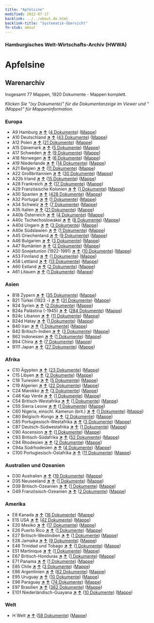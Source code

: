 ```yaml
---
title: "Apfelsine"
modified: 2022-07-17
backlink: ../../about.de.html
backlink-title: "Systematik-Übersicht"
fn-stub: about
---
```


### Hamburgisches Welt-Wirtschafts-Archiv (HWWA)

# Apfelsine&#160; 







## Warenarchiv




Insgesamt 77 Mappen, 1920 Dokumente - Mappen komplett.

_Klicken Sie "(xy Dokumente)" für die Dokumentanzeige im Viewer und "(Mappe)" für Mappeninformation._




### Europa

- A9 Hamburg [**&nearr;**](../../../geo/i/140905/about.de.html "Hamburg (alle Mappen)") [**&uarr;**](../../../geo/about.de.html#A9 "Ländersystematik") (<a href="https://pm20.zbw.eu/iiifview/folder/wa/141981,140905" title="über: Apfelsine : Hamburg" target="_blank">4 Dokumente</a>) ([Mappe](../../../../folder/wa/1419xx/141981/1409xx/140905/about.de.html))
- A10 Deutschland [**&nearr;**](../../../geo/i/126128/about.de.html "Deutschland (alle Mappen)") [**&uarr;**](../../../geo/about.de.html#A10 "Ländersystematik") (<a href="https://pm20.zbw.eu/iiifview/folder/wa/141981,126128" title="über: Apfelsine : Deutschland" target="_blank">43 Dokumente</a>) ([Mappe](../../../../folder/wa/1419xx/141981/1261xx/126128/about.de.html))
- A12 Polen [**&nearr;**](../../../geo/i/140962/about.de.html "Polen (alle Mappen)") [**&uarr;**](../../../geo/about.de.html#A12 "Ländersystematik") (<a href="https://pm20.zbw.eu/iiifview/folder/wa/141981,140962" title="über: Apfelsine : Polen" target="_blank">21 Dokumente</a>) ([Mappe](../../../../folder/wa/1419xx/141981/1409xx/140962/about.de.html))
- A15 Dänemark [**&nearr;**](../../../geo/i/141739/about.de.html "Dänemark (alle Mappen)") [**&uarr;**](../../../geo/about.de.html#A15 "Ländersystematik") (<a href="https://pm20.zbw.eu/iiifview/folder/wa/141981,141739" title="über: Apfelsine : Dänemark" target="_blank">5 Dokumente</a>) ([Mappe](../../../../folder/wa/1419xx/141981/1417xx/141739/about.de.html))
- A17 Schweden [**&nearr;**](../../../geo/i/140968/about.de.html "Schweden (alle Mappen)") [**&uarr;**](../../../geo/about.de.html#A17 "Ländersystematik") (<a href="https://pm20.zbw.eu/iiifview/folder/wa/141981,140968" title="über: Apfelsine : Schweden" target="_blank">9 Dokumente</a>) ([Mappe](../../../../folder/wa/1419xx/141981/1409xx/140968/about.de.html))
- A18 Norwegen [**&nearr;**](../../../geo/i/140969/about.de.html "Norwegen (alle Mappen)") [**&uarr;**](../../../geo/about.de.html#A18 "Ländersystematik") (<a href="https://pm20.zbw.eu/iiifview/folder/wa/141981,140969" title="über: Apfelsine : Norwegen" target="_blank">6 Dokumente</a>) ([Mappe](../../../../folder/wa/1419xx/141981/1409xx/140969/about.de.html))
- A19 Niederlande [**&nearr;**](../../../geo/i/140970/about.de.html "Niederlande (alle Mappen)") [**&uarr;**](../../../geo/about.de.html#A19 "Ländersystematik") (<a href="https://pm20.zbw.eu/iiifview/folder/wa/141981,140970" title="über: Apfelsine : Niederlande" target="_blank">14 Dokumente</a>) ([Mappe](../../../../folder/wa/1419xx/141981/1409xx/140970/about.de.html))
- A21 Belgien [**&nearr;**](../../../geo/i/140972/about.de.html "Belgien (alle Mappen)") [**&uarr;**](../../../geo/about.de.html#A21 "Ländersystematik") (<a href="https://pm20.zbw.eu/iiifview/folder/wa/141981,140972" title="über: Apfelsine : Belgien" target="_blank">11 Dokumente</a>) ([Mappe](../../../../folder/wa/1419xx/141981/1409xx/140972/about.de.html))
- A22 Großbritannien [**&nearr;**](../../../geo/i/140974/about.de.html "Großbritannien (alle Mappen)") [**&uarr;**](../../../geo/about.de.html#A22 "Ländersystematik") (<a href="https://pm20.zbw.eu/iiifview/folder/wa/141981,140974" title="über: Apfelsine : Großbritannien" target="_blank">30 Dokumente</a>) ([Mappe](../../../../folder/wa/1419xx/141981/1409xx/140974/about.de.html))
- A22b Irland [**&nearr;**](../../../geo/i/140976/about.de.html "Irland (alle Mappen)") [**&uarr;**](../../../geo/about.de.html#A22b "Ländersystematik") (<a href="https://pm20.zbw.eu/iiifview/folder/wa/141981,140976" title="über: Apfelsine : Irland" target="_blank">15 Dokumente</a>) ([Mappe](../../../../folder/wa/1419xx/141981/1409xx/140976/about.de.html))
- A28 Frankreich [**&nearr;**](../../../geo/i/140982/about.de.html "Frankreich (alle Mappen)") [**&uarr;**](../../../geo/about.de.html#A28 "Ländersystematik") (<a href="https://pm20.zbw.eu/iiifview/folder/wa/141981,140982" title="über: Apfelsine : Frankreich" target="_blank">17 Dokumente</a>) ([Mappe](../../../../folder/wa/1419xx/141981/1409xx/140982/about.de.html))
- A29 Französische Kolonien [**&nearr;**](../../../geo/i/140983/about.de.html "Französische Kolonien (alle Mappen)") [**&uarr;**](../../../geo/about.de.html#A29 "Ländersystematik") (<a href="https://pm20.zbw.eu/iiifview/folder/wa/141981,140983" title="über: Apfelsine : Französische Kolonien" target="_blank">1 Dokumente</a>) ([Mappe](../../../../folder/wa/1419xx/141981/1409xx/140983/about.de.html))
- A30 Spanien [**&nearr;**](../../../geo/i/140984/about.de.html "Spanien (alle Mappen)") [**&uarr;**](../../../geo/about.de.html#A30 "Ländersystematik") (<a href="https://pm20.zbw.eu/iiifview/folder/wa/141981,140984" title="über: Apfelsine : Spanien" target="_blank">428 Dokumente</a>) ([Mappe](../../../../folder/wa/1419xx/141981/1409xx/140984/about.de.html))
- A32 Portugal [**&nearr;**](../../../geo/i/140987/about.de.html "Portugal (alle Mappen)") [**&uarr;**](../../../geo/about.de.html#A32 "Ländersystematik") (<a href="https://pm20.zbw.eu/iiifview/folder/wa/141981,140987" title="über: Apfelsine : Portugal" target="_blank">1 Dokumente</a>) ([Mappe](../../../../folder/wa/1419xx/141981/1409xx/140987/about.de.html))
- A34 Schweiz [**&nearr;**](../../../geo/i/141007/about.de.html "Schweiz (alle Mappen)") [**&uarr;**](../../../geo/about.de.html#A34 "Ländersystematik") (<a href="https://pm20.zbw.eu/iiifview/folder/wa/141981,141007" title="über: Apfelsine : Schweiz" target="_blank">7 Dokumente</a>) ([Mappe](../../../../folder/wa/1419xx/141981/1410xx/141007/about.de.html))
- A35 Italien [**&nearr;**](../../../geo/i/141008/about.de.html "Italien (alle Mappen)") [**&uarr;**](../../../geo/about.de.html#A35 "Ländersystematik") (<a href="https://pm20.zbw.eu/iiifview/folder/wa/141981,141008" title="über: Apfelsine : Italien" target="_blank">21 Dokumente</a>) ([Mappe](../../../../folder/wa/1419xx/141981/1410xx/141008/about.de.html))
- A40b Österreich [**&nearr;**](../../../geo/i/141731/about.de.html "Österreich (alle Mappen)") [**&uarr;**](../../../geo/about.de.html#A40b "Ländersystematik") (<a href="https://pm20.zbw.eu/iiifview/folder/wa/141981,141731" title="über: Apfelsine : Österreich" target="_blank">4 Dokumente</a>) ([Mappe](../../../../folder/wa/1419xx/141981/1417xx/141731/about.de.html))
- A40c Tschechoslowakei [**&nearr;**](../../../geo/i/141022/about.de.html "Tschechoslowakei (alle Mappen)") [**&uarr;**](../../../geo/about.de.html#A40c "Ländersystematik") (<a href="https://pm20.zbw.eu/iiifview/folder/wa/141981,141022" title="über: Apfelsine : Tschechoslowakei" target="_blank">8 Dokumente</a>) ([Mappe](../../../../folder/wa/1419xx/141981/1410xx/141022/about.de.html))
- A40d Ungarn [**&nearr;**](../../../geo/i/141025/about.de.html "Ungarn (alle Mappen)") [**&uarr;**](../../../geo/about.de.html#A40d "Ländersystematik") (<a href="https://pm20.zbw.eu/iiifview/folder/wa/141981,141025" title="über: Apfelsine : Ungarn" target="_blank">3 Dokumente</a>) ([Mappe](../../../../folder/wa/1419xx/141981/1410xx/141025/about.de.html))
- A40e Südslawien [**&nearr;**](../../../geo/i/141028/about.de.html "Südslawien (alle Mappen)") [**&uarr;**](../../../geo/about.de.html#A40e "Ländersystematik") (<a href="https://pm20.zbw.eu/iiifview/folder/wa/141981,141028" title="über: Apfelsine : Südslawien" target="_blank">1 Dokumente</a>) ([Mappe](../../../../folder/wa/1419xx/141981/1410xx/141028/about.de.html))
- A45 Griechenland [**&nearr;**](../../../geo/i/141037/about.de.html "Griechenland (alle Mappen)") [**&uarr;**](../../../geo/about.de.html#A45 "Ländersystematik") (<a href="https://pm20.zbw.eu/iiifview/folder/wa/141981,141037" title="über: Apfelsine : Griechenland" target="_blank">9 Dokumente</a>) ([Mappe](../../../../folder/wa/1419xx/141981/1410xx/141037/about.de.html))
- A46 Bulgarien [**&nearr;**](../../../geo/i/141039/about.de.html "Bulgarien (alle Mappen)") [**&uarr;**](../../../geo/about.de.html#A46 "Ländersystematik") (<a href="https://pm20.zbw.eu/iiifview/folder/wa/141981,141039" title="über: Apfelsine : Bulgarien" target="_blank">3 Dokumente</a>) ([Mappe](../../../../folder/wa/1419xx/141981/1410xx/141039/about.de.html))
- A47 Rumänien [**&nearr;**](../../../geo/i/141040/about.de.html "Rumänien (alle Mappen)") [**&uarr;**](../../../geo/about.de.html#A47 "Ländersystematik") (<a href="https://pm20.zbw.eu/iiifview/folder/wa/141981,141040" title="über: Apfelsine : Rumänien" target="_blank">2 Dokumente</a>) ([Mappe](../../../../folder/wa/1419xx/141981/1410xx/141040/about.de.html))
- A50 Sowjetunion (1922-1991) [**&nearr;**](../../../geo/i/141043/about.de.html "Sowjetunion (1922-1991) (alle Mappen)") [**&uarr;**](../../../geo/about.de.html#A50 "Ländersystematik") (<a href="https://pm20.zbw.eu/iiifview/folder/wa/141981,141043" title="über: Apfelsine : Sowjetunion (1922-1991)" target="_blank">10 Dokumente</a>) ([Mappe](../../../../folder/wa/1419xx/141981/1410xx/141043/about.de.html))
- A53 Finnland [**&nearr;**](../../../geo/i/141046/about.de.html "Finnland (alle Mappen)") [**&uarr;**](../../../geo/about.de.html#A53 "Ländersystematik") (<a href="https://pm20.zbw.eu/iiifview/folder/wa/141981,141046" title="über: Apfelsine : Finnland" target="_blank">1 Dokumente</a>) ([Mappe](../../../../folder/wa/1419xx/141981/1410xx/141046/about.de.html))
- A58 Lettland [**&nearr;**](../../../geo/i/141050/about.de.html "Lettland (alle Mappen)") [**&uarr;**](../../../geo/about.de.html#A58 "Ländersystematik") (<a href="https://pm20.zbw.eu/iiifview/folder/wa/141981,141050" title="über: Apfelsine : Lettland" target="_blank">13 Dokumente</a>) ([Mappe](../../../../folder/wa/1419xx/141981/1410xx/141050/about.de.html))
- A60 Estland [**&nearr;**](../../../geo/i/141052/about.de.html "Estland (alle Mappen)") [**&uarr;**](../../../geo/about.de.html#A60 "Ländersystematik") (<a href="https://pm20.zbw.eu/iiifview/folder/wa/141981,141052" title="über: Apfelsine : Estland" target="_blank">2 Dokumente</a>) ([Mappe](../../../../folder/wa/1419xx/141981/1410xx/141052/about.de.html))
- A61 Litauen [**&nearr;**](../../../geo/i/141053/about.de.html "Litauen (alle Mappen)") [**&uarr;**](../../../geo/about.de.html#A61 "Ländersystematik") (<a href="https://pm20.zbw.eu/iiifview/folder/wa/141981,141053" title="über: Apfelsine : Litauen" target="_blank">1 Dokumente</a>) ([Mappe](../../../../folder/wa/1419xx/141981/1410xx/141053/about.de.html))

### Asien

- B18 Zypern [**&nearr;**](../../../geo/i/141079/about.de.html "Zypern (alle Mappen)") [**&uarr;**](../../../geo/about.de.html#B18 "Ländersystematik") (<a href="https://pm20.zbw.eu/iiifview/folder/wa/141981,141079" title="über: Apfelsine : Zypern" target="_blank">35 Dokumente</a>) ([Mappe](../../../../folder/wa/1419xx/141981/1410xx/141079/about.de.html))
- B21 Türkei (1923 -) [**&nearr;**](../../../geo/i/141111/about.de.html "Türkei (1923 -) (alle Mappen)") [**&uarr;**](../../../geo/about.de.html#B21 "Ländersystematik") (<a href="https://pm20.zbw.eu/iiifview/folder/wa/141981,141111" title="über: Apfelsine : Türkei (1923 -)" target="_blank">31 Dokumente</a>) ([Mappe](../../../../folder/wa/1419xx/141981/1411xx/141111/about.de.html))
- B24 Syrien [**&nearr;**](../../../geo/i/141114/about.de.html "Syrien (alle Mappen)") [**&uarr;**](../../../geo/about.de.html#B24 "Ländersystematik") (<a href="https://pm20.zbw.eu/iiifview/folder/wa/141981,141114" title="über: Apfelsine : Syrien" target="_blank">2 Dokumente</a>) ([Mappe](../../../../folder/wa/1419xx/141981/1411xx/141114/about.de.html))
- B24a Palästina (-1945) [**&nearr;**](../../../geo/i/141115/about.de.html "Palästina (-1945) (alle Mappen)") [**&uarr;**](../../../geo/about.de.html#B24a "Ländersystematik") (<a href="https://pm20.zbw.eu/iiifview/folder/wa/141981,141115" title="über: Apfelsine : Palästina (-1945)" target="_blank">284 Dokumente</a>) ([Mappe](../../../../folder/wa/1419xx/141981/1411xx/141115/about.de.html))
- B24c Libanon [**&nearr;**](../../../geo/i/141117/about.de.html "Libanon (alle Mappen)") [**&uarr;**](../../../geo/about.de.html#B24c "Ländersystematik") (<a href="https://pm20.zbw.eu/iiifview/folder/wa/141981,141117" title="über: Apfelsine : Libanon" target="_blank">11 Dokumente</a>) ([Mappe](../../../../folder/wa/1419xx/141981/1411xx/141117/about.de.html))
- B24d Hatay [**&nearr;**](../../../geo/i/141155/about.de.html "Hatay (alle Mappen)") [**&uarr;**](../../../geo/about.de.html#B24d "Ländersystematik") (<a href="https://pm20.zbw.eu/iiifview/folder/wa/141981,141155" title="über: Apfelsine : Hatay" target="_blank">1 Dokumente</a>) ([Mappe](../../../../folder/wa/1419xx/141981/1411xx/141155/about.de.html))
- B40 Iran [**&nearr;**](../../../geo/i/141186/about.de.html "Iran (alle Mappen)") [**&uarr;**](../../../geo/about.de.html#B40 "Ländersystematik") (<a href="https://pm20.zbw.eu/iiifview/folder/wa/141981,141186" title="über: Apfelsine : Iran" target="_blank">1 Dokumente</a>) ([Mappe](../../../../folder/wa/1419xx/141981/1411xx/141186/about.de.html))
- B42 Britisch-Indien [**&nearr;**](../../../geo/i/141189/about.de.html "Britisch-Indien (alle Mappen)") [**&uarr;**](../../../geo/about.de.html#B42 "Ländersystematik") (<a href="https://pm20.zbw.eu/iiifview/folder/wa/141981,141189" title="über: Apfelsine : Britisch-Indien" target="_blank">3 Dokumente</a>) ([Mappe](../../../../folder/wa/1419xx/141981/1411xx/141189/about.de.html))
- B62 Indonesien [**&nearr;**](../../../geo/i/141218/about.de.html "Indonesien (alle Mappen)") [**&uarr;**](../../../geo/about.de.html#B62 "Ländersystematik") (<a href="https://pm20.zbw.eu/iiifview/folder/wa/141981,141218" title="über: Apfelsine : Indonesien" target="_blank">1 Dokumente</a>) ([Mappe](../../../../folder/wa/1419xx/141981/1412xx/141218/about.de.html))
- B94 China [**&nearr;**](../../../geo/i/141253/about.de.html "China (alle Mappen)") [**&uarr;**](../../../geo/about.de.html#B94 "Ländersystematik") (<a href="https://pm20.zbw.eu/iiifview/folder/wa/141981,141253" title="über: Apfelsine : China" target="_blank">7 Dokumente</a>) ([Mappe](../../../../folder/wa/1419xx/141981/1412xx/141253/about.de.html))
- B111 Japan [**&nearr;**](../../../geo/i/141272/about.de.html "Japan (alle Mappen)") [**&uarr;**](../../../geo/about.de.html#B111 "Ländersystematik") (<a href="https://pm20.zbw.eu/iiifview/folder/wa/141981,141272" title="über: Apfelsine : Japan" target="_blank">27 Dokumente</a>) ([Mappe](../../../../folder/wa/1419xx/141981/1412xx/141272/about.de.html))

### Afrika

- C10 Ägypten [**&nearr;**](../../../geo/i/141336/about.de.html "Ägypten (alle Mappen)") [**&uarr;**](../../../geo/about.de.html#C10 "Ländersystematik") (<a href="https://pm20.zbw.eu/iiifview/folder/wa/141981,141336" title="über: Apfelsine : Ägypten" target="_blank">23 Dokumente</a>) ([Mappe](../../../../folder/wa/1419xx/141981/1413xx/141336/about.de.html))
- C15 Libyen [**&nearr;**](../../../geo/i/141339/about.de.html "Libyen (alle Mappen)") [**&uarr;**](../../../geo/about.de.html#C15 "Ländersystematik") (<a href="https://pm20.zbw.eu/iiifview/folder/wa/141981,141339" title="über: Apfelsine : Libyen" target="_blank">2 Dokumente</a>) ([Mappe](../../../../folder/wa/1419xx/141981/1413xx/141339/about.de.html))
- C18 Tunesien [**&nearr;**](../../../geo/i/141353/about.de.html "Tunesien (alle Mappen)") [**&uarr;**](../../../geo/about.de.html#C18 "Ländersystematik") (<a href="https://pm20.zbw.eu/iiifview/folder/wa/141981,141353" title="über: Apfelsine : Tunesien" target="_blank">5 Dokumente</a>) ([Mappe](../../../../folder/wa/1419xx/141981/1413xx/141353/about.de.html))
- C19 Algerien [**&nearr;**](../../../geo/i/141354/about.de.html "Algerien (alle Mappen)") [**&uarr;**](../../../geo/about.de.html#C19 "Ländersystematik") (<a href="https://pm20.zbw.eu/iiifview/folder/wa/141981,141354" title="über: Apfelsine : Algerien" target="_blank">22 Dokumente</a>) ([Mappe](../../../../folder/wa/1419xx/141981/1413xx/141354/about.de.html))
- C24 Marokko [**&nearr;**](../../../geo/i/141356/about.de.html "Marokko (alle Mappen)") [**&uarr;**](../../../geo/about.de.html#C24 "Ländersystematik") (<a href="https://pm20.zbw.eu/iiifview/folder/wa/141981,141356" title="über: Apfelsine : Marokko" target="_blank">3 Dokumente</a>) ([Mappe](../../../../folder/wa/1419xx/141981/1413xx/141356/about.de.html))
- C48 Kap Verde [**&nearr;**](../../../geo/i/141396/about.de.html "Kap Verde (alle Mappen)") [**&uarr;**](../../../geo/about.de.html#C48 "Ländersystematik") (<a href="https://pm20.zbw.eu/iiifview/folder/wa/141981,141396" title="über: Apfelsine : Kap Verde" target="_blank">1 Dokumente</a>) ([Mappe](../../../../folder/wa/1419xx/141981/1413xx/141396/about.de.html))
- C54 Britisch-Westafrika [**&nearr;**](../../../geo/i/141402/about.de.html "Britisch-Westafrika (alle Mappen)") [**&uarr;**](../../../geo/about.de.html#C54 "Ländersystematik") (<a href="https://pm20.zbw.eu/iiifview/folder/wa/141981,141402" title="über: Apfelsine : Britisch-Westafrika" target="_blank">1 Dokumente</a>) ([Mappe](../../../../folder/wa/1419xx/141981/1414xx/141402/about.de.html))
- C55 Sierra Leone [**&nearr;**](../../../geo/i/141404/about.de.html "Sierra Leone (alle Mappen)") [**&uarr;**](../../../geo/about.de.html#C55 "Ländersystematik") (<a href="https://pm20.zbw.eu/iiifview/folder/wa/141981,141404" title="über: Apfelsine : Sierra Leone" target="_blank">1 Dokumente</a>) ([Mappe](../../../../folder/wa/1419xx/141981/1414xx/141404/about.de.html))
- C60 Nigeria, einschl. Kamerun (brit.) [**&nearr;**](../../../geo/i/141409/about.de.html "Nigeria, einschl. Kamerun (brit.) (alle Mappen)") [**&uarr;**](../../../geo/about.de.html#C60 "Ländersystematik") (<a href="https://pm20.zbw.eu/iiifview/folder/wa/141981,141409" title="über: Apfelsine : Nigeria, einschl. Kamerun (brit.)" target="_blank">1 Dokumente</a>) ([Mappe](../../../../folder/wa/1419xx/141981/1414xx/141409/about.de.html))
- C80 Belgisch-Kongo [**&nearr;**](../../../geo/i/141444/about.de.html "Belgisch-Kongo (alle Mappen)") [**&uarr;**](../../../geo/about.de.html#C80 "Ländersystematik") (<a href="https://pm20.zbw.eu/iiifview/folder/wa/141981,141444" title="über: Apfelsine : Belgisch-Kongo" target="_blank">2 Dokumente</a>) ([Mappe](../../../../folder/wa/1419xx/141981/1414xx/141444/about.de.html))
- C85 Portugiesisch-Westafrika [**&nearr;**](../../../geo/i/141449/about.de.html "Portugiesisch-Westafrika (alle Mappen)") [**&uarr;**](../../../geo/about.de.html#C85 "Ländersystematik") (<a href="https://pm20.zbw.eu/iiifview/folder/wa/141981,141449" title="über: Apfelsine : Portugiesisch-Westafrika" target="_blank">3 Dokumente</a>) ([Mappe](../../../../folder/wa/1419xx/141981/1414xx/141449/about.de.html))
- C87 Deutsch-Südwestafrika [**&nearr;**](../../../geo/i/141450/about.de.html "Deutsch-Südwestafrika (alle Mappen)") [**&uarr;**](../../../geo/about.de.html#C87 "Ländersystematik") (<a href="https://pm20.zbw.eu/iiifview/folder/wa/141981,141450" title="über: Apfelsine : Deutsch-Südwestafrika" target="_blank">1 Dokumente</a>) ([Mappe](../../../../folder/wa/1419xx/141981/1414xx/141450/about.de.html))
- C90 Ascension [**&nearr;**](../../../geo/i/141451/about.de.html "Ascension (alle Mappen)") [**&uarr;**](../../../geo/about.de.html#C90 "Ländersystematik") (<a href="https://pm20.zbw.eu/iiifview/folder/wa/141981,141451" title="über: Apfelsine : Ascension" target="_blank">1 Dokumente</a>) ([Mappe](../../../../folder/wa/1419xx/141981/1414xx/141451/about.de.html))
- C93 Britisch-Südafrika [**&nearr;**](../../../geo/i/141454/about.de.html "Britisch-Südafrika (alle Mappen)") [**&uarr;**](../../../geo/about.de.html#C93 "Ländersystematik") (<a href="https://pm20.zbw.eu/iiifview/folder/wa/141981,141454" title="über: Apfelsine : Britisch-Südafrika" target="_blank">52 Dokumente</a>) ([Mappe](../../../../folder/wa/1419xx/141981/1414xx/141454/about.de.html))
- C94 Rhodesien [**&nearr;**](../../../geo/i/141456/about.de.html "Rhodesien (alle Mappen)") [**&uarr;**](../../../geo/about.de.html#C94 "Ländersystematik") (<a href="https://pm20.zbw.eu/iiifview/folder/wa/141981,141456" title="über: Apfelsine : Rhodesien" target="_blank">2 Dokumente</a>) ([Mappe](../../../../folder/wa/1419xx/141981/1414xx/141456/about.de.html))
- C94a Südrhodesien [**&nearr;**](../../../geo/i/141457/about.de.html "Südrhodesien (alle Mappen)") [**&uarr;**](../../../geo/about.de.html#C94a "Ländersystematik") (<a href="https://pm20.zbw.eu/iiifview/folder/wa/141981,141457" title="über: Apfelsine : Südrhodesien" target="_blank">4 Dokumente</a>) ([Mappe](../../../../folder/wa/1419xx/141981/1414xx/141457/about.de.html))
- C100 Portugiesisch-Ostafrika [**&nearr;**](../../../geo/i/141463/about.de.html "Portugiesisch-Ostafrika (alle Mappen)") [**&uarr;**](../../../geo/about.de.html#C100 "Ländersystematik") (<a href="https://pm20.zbw.eu/iiifview/folder/wa/141981,141463" title="über: Apfelsine : Portugiesisch-Ostafrika" target="_blank">11 Dokumente</a>) ([Mappe](../../../../folder/wa/1419xx/141981/1414xx/141463/about.de.html))

### Australien und Ozeanien

- D30 Australien [**&nearr;**](../../../geo/i/141621/about.de.html "Australien (alle Mappen)") [**&uarr;**](../../../geo/about.de.html#D30 "Ländersystematik") (<a href="https://pm20.zbw.eu/iiifview/folder/wa/141981,141621" title="über: Apfelsine : Australien" target="_blank">19 Dokumente</a>) ([Mappe](../../../../folder/wa/1419xx/141981/1416xx/141621/about.de.html))
- D35 Neuseeland [**&nearr;**](../../../geo/i/141623/about.de.html "Neuseeland (alle Mappen)") [**&uarr;**](../../../geo/about.de.html#D35 "Ländersystematik") (<a href="https://pm20.zbw.eu/iiifview/folder/wa/141981,141623" title="über: Apfelsine : Neuseeland" target="_blank">1 Dokumente</a>) ([Mappe](../../../../folder/wa/1419xx/141981/1416xx/141623/about.de.html))
- D39 Britisch-Ozeanien [**&nearr;**](../../../geo/i/141625/about.de.html "Britisch-Ozeanien (alle Mappen)") [**&uarr;**](../../../geo/about.de.html#D39 "Ländersystematik") (<a href="https://pm20.zbw.eu/iiifview/folder/wa/141981,141625" title="über: Apfelsine : Britisch-Ozeanien" target="_blank">1 Dokumente</a>) ([Mappe](../../../../folder/wa/1419xx/141981/1416xx/141625/about.de.html))
- D49 Französisch-Ozeanien [**&nearr;**](../../../geo/i/141627/about.de.html "Französisch-Ozeanien (alle Mappen)") [**&uarr;**](../../../geo/about.de.html#D49 "Ländersystematik") (<a href="https://pm20.zbw.eu/iiifview/folder/wa/141981,141627" title="über: Apfelsine : Französisch-Ozeanien" target="_blank">2 Dokumente</a>) ([Mappe](../../../../folder/wa/1419xx/141981/1416xx/141627/about.de.html))

### Amerika

- E8 Kanada [**&nearr;**](../../../geo/i/141644/about.de.html "Kanada (alle Mappen)") [**&uarr;**](../../../geo/about.de.html#E8 "Ländersystematik") (<a href="https://pm20.zbw.eu/iiifview/folder/wa/141981,141644" title="über: Apfelsine : Kanada" target="_blank">16 Dokumente</a>) ([Mappe](../../../../folder/wa/1419xx/141981/1416xx/141644/about.de.html))
- E15 USA [**&nearr;**](../../../geo/i/141653/about.de.html "USA (alle Mappen)") [**&uarr;**](../../../geo/about.de.html#E15 "Ländersystematik") (<a href="https://pm20.zbw.eu/iiifview/folder/wa/141981,141653" title="über: Apfelsine : USA" target="_blank">42 Dokumente</a>) ([Mappe](../../../../folder/wa/1419xx/141981/1416xx/141653/about.de.html))
- E20 Mexiko [**&nearr;**](../../../geo/i/141657/about.de.html "Mexiko (alle Mappen)") [**&uarr;**](../../../geo/about.de.html#E20 "Ländersystematik") (<a href="https://pm20.zbw.eu/iiifview/folder/wa/141981,141657" title="über: Apfelsine : Mexiko" target="_blank">17 Dokumente</a>) ([Mappe](../../../../folder/wa/1419xx/141981/1416xx/141657/about.de.html))
- E26 Puerto Rico [**&nearr;**](../../../geo/i/141662/about.de.html "Puerto Rico (alle Mappen)") [**&uarr;**](../../../geo/about.de.html#E26 "Ländersystematik") (<a href="https://pm20.zbw.eu/iiifview/folder/wa/141981,141662" title="über: Apfelsine : Puerto Rico" target="_blank">1 Dokumente</a>) ([Mappe](../../../../folder/wa/1419xx/141981/1416xx/141662/about.de.html))
- E27 Britisch-Westindien [**&nearr;**](../../../geo/i/141663/about.de.html "Britisch-Westindien (alle Mappen)") [**&uarr;**](../../../geo/about.de.html#E27 "Ländersystematik") (<a href="https://pm20.zbw.eu/iiifview/folder/wa/141981,141663" title="über: Apfelsine : Britisch-Westindien" target="_blank">1 Dokumente</a>) ([Mappe](../../../../folder/wa/1419xx/141981/1416xx/141663/about.de.html))
- E28 Jamaika [**&nearr;**](../../../geo/i/141664/about.de.html "Jamaika (alle Mappen)") [**&uarr;**](../../../geo/about.de.html#E28 "Ländersystematik") (<a href="https://pm20.zbw.eu/iiifview/folder/wa/141981,141664" title="über: Apfelsine : Jamaika" target="_blank">9 Dokumente</a>) ([Mappe](../../../../folder/wa/1419xx/141981/1416xx/141664/about.de.html))
- E46 Trinidad und Tobago [**&nearr;**](../../../geo/i/141667/about.de.html "Trinidad und Tobago (alle Mappen)") [**&uarr;**](../../../geo/about.de.html#E46 "Ländersystematik") (<a href="https://pm20.zbw.eu/iiifview/folder/wa/141981,141667" title="über: Apfelsine : Trinidad und Tobago" target="_blank">1 Dokumente</a>) ([Mappe](../../../../folder/wa/1419xx/141981/1416xx/141667/about.de.html))
- E51 Martinique [**&nearr;**](../../../geo/i/141672/about.de.html "Martinique (alle Mappen)") [**&uarr;**](../../../geo/about.de.html#E51 "Ländersystematik") (<a href="https://pm20.zbw.eu/iiifview/folder/wa/141981,141672" title="über: Apfelsine : Martinique" target="_blank">1 Dokumente</a>) ([Mappe](../../../../folder/wa/1419xx/141981/1416xx/141672/about.de.html))
- E67 Britisch-Honduras [**&nearr;**](../../../geo/i/141680/about.de.html "Britisch-Honduras (alle Mappen)") [**&uarr;**](../../../geo/about.de.html#E67 "Ländersystematik") (<a href="https://pm20.zbw.eu/iiifview/folder/wa/141981,141680" title="über: Apfelsine : Britisch-Honduras" target="_blank">1 Dokumente</a>) ([Mappe](../../../../folder/wa/1419xx/141981/1416xx/141680/about.de.html))
- E71 Panama [**&nearr;**](../../../geo/i/141684/about.de.html "Panama (alle Mappen)") [**&uarr;**](../../../geo/about.de.html#E71 "Ländersystematik") (<a href="https://pm20.zbw.eu/iiifview/folder/wa/141981,141684" title="über: Apfelsine : Panama" target="_blank">1 Dokumente</a>) ([Mappe](../../../../folder/wa/1419xx/141981/1416xx/141684/about.de.html))
- E85 Chile [**&nearr;**](../../../geo/i/141691/about.de.html "Chile (alle Mappen)") [**&uarr;**](../../../geo/about.de.html#E85 "Ländersystematik") (<a href="https://pm20.zbw.eu/iiifview/folder/wa/141981,141691" title="über: Apfelsine : Chile" target="_blank">3 Dokumente</a>) ([Mappe](../../../../folder/wa/1419xx/141981/1416xx/141691/about.de.html))
- E86 Argentinien [**&nearr;**](../../../geo/i/141692/about.de.html "Argentinien (alle Mappen)") [**&uarr;**](../../../geo/about.de.html#E86 "Ländersystematik") (<a href="https://pm20.zbw.eu/iiifview/folder/wa/141981,141692" title="über: Apfelsine : Argentinien" target="_blank">62 Dokumente</a>) ([Mappe](../../../../folder/wa/1419xx/141981/1416xx/141692/about.de.html))
- E95 Uruguay [**&nearr;**](../../../geo/i/141695/about.de.html "Uruguay (alle Mappen)") [**&uarr;**](../../../geo/about.de.html#E95 "Ländersystematik") (<a href="https://pm20.zbw.eu/iiifview/folder/wa/141981,141695" title="über: Apfelsine : Uruguay" target="_blank">10 Dokumente</a>) ([Mappe](../../../../folder/wa/1419xx/141981/1416xx/141695/about.de.html))
- E96 Paraguay [**&nearr;**](../../../geo/i/141696/about.de.html "Paraguay (alle Mappen)") [**&uarr;**](../../../geo/about.de.html#E96 "Ländersystematik") (<a href="https://pm20.zbw.eu/iiifview/folder/wa/141981,141696" title="über: Apfelsine : Paraguay" target="_blank">74 Dokumente</a>) ([Mappe](../../../../folder/wa/1419xx/141981/1416xx/141696/about.de.html))
- E97 Brasilien [**&nearr;**](../../../geo/i/141697/about.de.html "Brasilien (alle Mappen)") [**&uarr;**](../../../geo/about.de.html#E97 "Ländersystematik") (<a href="https://pm20.zbw.eu/iiifview/folder/wa/141981,141697" title="über: Apfelsine : Brasilien" target="_blank">362 Dokumente</a>) ([Mappe](../../../../folder/wa/1419xx/141981/1416xx/141697/about.de.html))
- E101 Niederländisch-Guayana [**&nearr;**](../../../geo/i/141699/about.de.html "Niederländisch-Guayana (alle Mappen)") [**&uarr;**](../../../geo/about.de.html#E101 "Ländersystematik") (<a href="https://pm20.zbw.eu/iiifview/folder/wa/141981,141699" title="über: Apfelsine : Niederländisch-Guayana" target="_blank">10 Dokumente</a>) ([Mappe](../../../../folder/wa/1419xx/141981/1416xx/141699/about.de.html))

### Welt

- H Welt [**&nearr;**](../../../geo/i/141728/about.de.html "Welt (alle Mappen)") [**&uarr;**](../../../geo/about.de.html#H "Ländersystematik") (<a href="https://pm20.zbw.eu/iiifview/folder/wa/141981,141728" title="über: Apfelsine : Welt" target="_blank">58 Dokumente</a>) ([Mappe](../../../../folder/wa/1419xx/141981/1417xx/141728/about.de.html))








